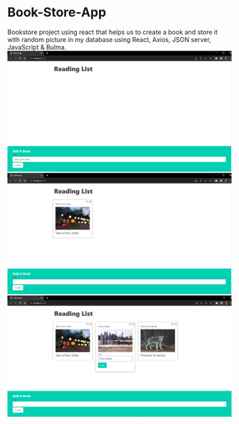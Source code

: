 # Book-Store-App
Bookstore project using react that helps us to create a book and store it with random picture in my database using React, Axios, JSON server, JavaScript & Bulma.
![](screenshots/1.png)
![](screenshots/2.png)
![](screenshots/3.png)
